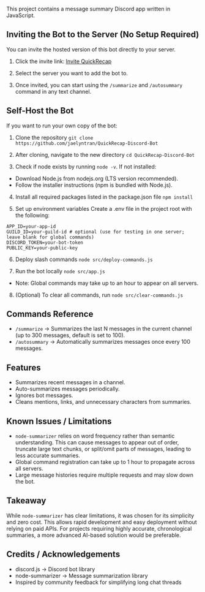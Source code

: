 This project contains a message summary Discord app written in JavaScript.

## Inviting the Bot to the Server (No Setup Required)
You can invite the hosted version of this bot directly to your server.

1. Click the invite link: [Invite QuickRecap](https://discord.com/oauth2/authorize?client_id=1408282486424862822)

2. Select the server you want to add the bot to.
   
3. Once invited, you can start using the `/summarize` and `/autosummary` command in any text channel.

## Self-Host the Bot 
If you want to run your own copy of the bot:

1. Clone the repository ```git clone https://github.com/jaelyntran/QuickRecap-Discord-Bot```
   
2. After cloning, navigate to the new directory ```cd QuickRecap-Discord-Bot```

3. Check if node exists by running ```node -v```. If not installed:
- Download Node.js from nodejs.org (LTS version recommended).
- Follow the installer instructions (npm is bundled with Node.js).

4. Install all required packages listed in the package.json file ```npm install```
   
5. Set up environment variables
Create a .env file in the project root with the following:
```
APP_ID=your-app-id
GUILD_ID=your-guild-id # optional (use for testing in one server; leave blank for global commands)
DISCORD_TOKEN=your-bot-token
PUBLIC_KEY=your-public-key
```

6. Deploy slash commands ```node src/deploy-commands.js```

7. Run the bot locally ```node src/app.js```
* Note: Global commands may take up to an hour to appear on all servers.

8. (Optional) To clear all commands, run ```node src/clear-commands.js```

## Commands Reference
- `/summarize` → Summarizes the last N messages in the current channel (up to 300 messages, default is set to 100).
- `/autosummary` → Automatically summarizes messages once every 100 messages.

## Features
- Summarizes recent messages in a channel.
- Auto-summarizes messages periodically.
- Ignores bot messages.
- Cleans mentions, links, and unnecessary characters from summaries.

## Known Issues / Limitations
- `node-summarizer` relies on word frequency rather than semantic understanding. This can cause messages to appear out of order, truncate large text chunks, or split/omit parts of messages, leading to less accurate summaries.
- Global command registration can take up to 1 hour to propagate across all servers.
- Large message histories require multiple requests and may slow down the bot.

## Takeaway
While `node-summarizer` has clear limitations, it was chosen for its simplicity and zero cost. This allows rapid development and easy deployment without relying on paid APIs. For projects requiring highly accurate, chronological summaries, a more advanced AI-based solution would be preferable.

## Credits / Acknowledgements
- discord.js → Discord bot library
- node-summarizer → Message summarization library
- Inspired by community feedback for simplifying long chat threads
